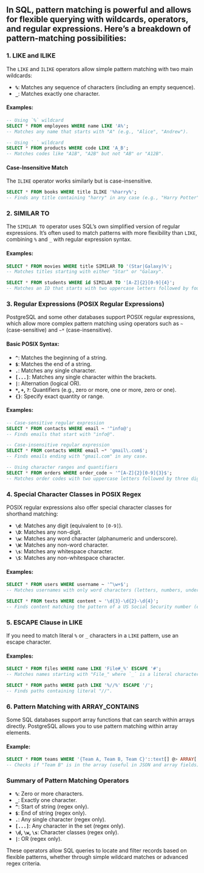 ## In SQL, pattern matching is powerful and allows for flexible querying with wildcards, operators, and regular expressions. Here’s a breakdown of pattern-matching possibilities:

### **1. LIKE and ILIKE**

The `LIKE` and `ILIKE` operators allow simple pattern matching with two main wildcards:

- **`%`**: Matches any sequence of characters (including an empty sequence).
- **`_`**: Matches exactly one character.

#### Examples:

```sql
-- Using `%` wildcard
SELECT * FROM employees WHERE name LIKE 'A%';
-- Matches any name that starts with "A" (e.g., "Alice", "Andrew").

-- Using `_` wildcard
SELECT * FROM products WHERE code LIKE 'A_B';
-- Matches codes like "A1B", "A2B" but not "AB" or "A12B".
```

#### Case-Insensitive Match

The `ILIKE` operator works similarly but is case-insensitive.

```sql
SELECT * FROM books WHERE title ILIKE '%harry%';
-- Finds any title containing "harry" in any case (e.g., "Harry Potter", "The World of Harry").
```

### **2. SIMILAR TO**

The `SIMILAR TO` operator uses SQL’s own simplified version of regular expressions. It’s often used to match patterns with more flexibility than `LIKE`, combining `%` and `_` with regular expression syntax.

#### Examples:

```sql
SELECT * FROM movies WHERE title SIMILAR TO '(Star|Galaxy)%';
-- Matches titles starting with either "Star" or "Galaxy".

SELECT * FROM students WHERE id SIMILAR TO '[A-Z]{2}[0-9]{4}';
-- Matches an ID that starts with two uppercase letters followed by four digits (e.g., "AB1234").
```

### **3. Regular Expressions (POSIX Regular Expressions)**

PostgreSQL and some other databases support POSIX regular expressions, which allow more complex pattern matching using operators such as `~` (case-sensitive) and `~*` (case-insensitive).

#### Basic POSIX Syntax:

- **`^`**: Matches the beginning of a string.
- **`$`**: Matches the end of a string.
- **`.`**: Matches any single character.
- **`[...]`**: Matches any single character within the brackets.
- **`|`**: Alternation (logical OR).
- **`*`, `+`, `?`**: Quantifiers (e.g., zero or more, one or more, zero or one).
- **`{}`**: Specify exact quantity or range.

#### Examples:

```sql
-- Case-sensitive regular expression
SELECT * FROM contacts WHERE email ~ '^info@';
-- Finds emails that start with "info@".

-- Case-insensitive regular expression
SELECT * FROM contacts WHERE email ~* 'gmail\.com$';
-- Finds emails ending with "gmail.com" in any case.

-- Using character ranges and quantifiers
SELECT * FROM orders WHERE order_code ~ '^[A-Z]{2}[0-9]{3}$';
-- Matches order codes with two uppercase letters followed by three digits (e.g., "AB123").
```

### **4. Special Character Classes in POSIX Regex**

POSIX regular expressions also offer special character classes for shorthand matching:

- **`\d`**: Matches any digit (equivalent to `[0-9]`).
- **`\D`**: Matches any non-digit.
- **`\w`**: Matches any word character (alphanumeric and underscore).
- **`\W`**: Matches any non-word character.
- **`\s`**: Matches any whitespace character.
- **`\S`**: Matches any non-whitespace character.

#### Examples:

```sql
SELECT * FROM users WHERE username ~ '^\w+$';
-- Matches usernames with only word characters (letters, numbers, underscores).

SELECT * FROM texts WHERE content ~ '\d{3}-\d{2}-\d{4}';
-- Finds content matching the pattern of a US Social Security number (e.g., "123-45-6789").
```

### **5. ESCAPE Clause in LIKE**

If you need to match literal `%` or `_` characters in a `LIKE` pattern, use an escape character.

#### Examples:

```sql
SELECT * FROM files WHERE name LIKE 'File#_%' ESCAPE '#';
-- Matches names starting with "File_" where `_` is a literal character, not a wildcard.

SELECT * FROM paths WHERE path LIKE '%//%' ESCAPE '/';
-- Finds paths containing literal "//".
```

### **6. Pattern Matching with ARRAY_CONTAINS**

Some SQL databases support array functions that can search within arrays directly. PostgreSQL allows you to use pattern matching within array elements.

#### Example:

```sql
SELECT * FROM teams WHERE '{Team A, Team B, Team C}'::text[] @> ARRAY['Team B'];
-- Checks if "Team B" is in the array (useful in JSON and array fields).
```

### **Summary of Pattern Matching Operators**

- **`%`**: Zero or more characters.
- **`_`**: Exactly one character.
- **`^`**: Start of string (regex only).
- **`$`**: End of string (regex only).
- **`.`**: Any single character (regex only).
- **`[...]`**: Any character in the set (regex only).
- **`\d`, `\w`, `\s`**: Character classes (regex only).
- **`|`**: OR (regex only).

These operators allow SQL queries to locate and filter records based on flexible patterns, whether through simple wildcard matches or advanced regex criteria.
